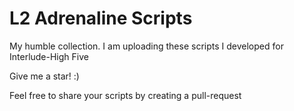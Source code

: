 # L2 Adrenaline Scripts

My humble collection. I am uploading these scripts I developed for Interlude-High Five

Give me a star! :)

Feel free to share your scripts by creating a pull-request
